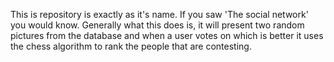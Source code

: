 This is repository is exactly as it's name. If you saw 'The social network' you would know. Generally what this does is, 
it will present two random pictures from the database and when a user votes on which is better it uses the chess algorithm to rank the people that are contesting.
